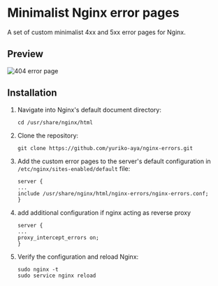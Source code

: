 # Minimalist Nginx error pages

A set of custom minimalist 4xx and 5xx error pages for Nginx.

## Preview
![404 error page](https://i.imgur.com/UhkO7uP.pngg)

## Installation

1. Navigate into Nginx's default document directory:
	```
    cd /usr/share/nginx/html
    ```
2. Clone the repository:
	```
    git clone https://github.com/yuriko-aya/nginx-errors.git
    ```

3. Add the custom error pages to the server's default configuration in `/etc/nginx/sites-enabled/default` file:
	```
    server {
    ...
    include /usr/share/nginx/html/nginx-errors/nginx-errors.conf;
    }
    ```
4. add additional configuration if nginx acting as reverse proxy
	```
    server {
    ...
    proxy_intercept_errors on;
    }
    ```
5. Verify the configuration and reload Nginx:
	```
    sudo nginx -t
    sudo service nginx reload
    ```